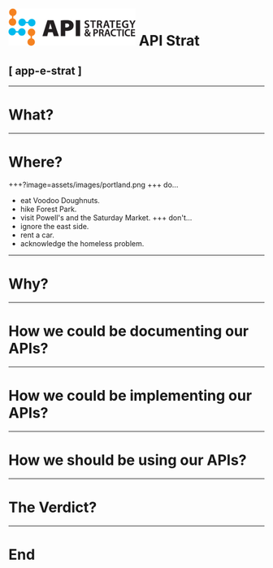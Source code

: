 # ![APIStrat Logo](assets/images/apistratlogo.png) API Strat
## [ app-e-strat ]
---
# What?
---
# Where?
+++?image=assets/images/portland.png
+++
do...
* eat Voodoo Doughnuts.
* hike Forest Park.
* visit Powell's and the Saturday Market.
+++
don't...
* ignore the east side.
* rent a car.
* acknowledge the homeless problem.
---
# Why?
---
# How we could be documenting our APIs?
---
# How we could be implementing our APIs?
---
# How we should be using our APIs?
---
# The Verdict?
---
# End

